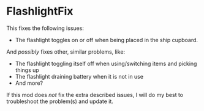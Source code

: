 # FlashlightFix

This fixes the following issues:

<ul>
	<li>The flashlight toggles on or off when being placed in the ship cupboard.</li>
</ul>

And <i>possibly</i> fixes other, similar problems, like:
<ul>
	<li>The flashlight toggling itself off when using/switching items and picking things up</li>
	<li>The flashlight draining battery when it is not in use</li>
	<li>And more?</li>
</ul>

If this mod does <i>not</i> fix the extra described issues, I will do my best to troubleshoot the problem(s) and update it.